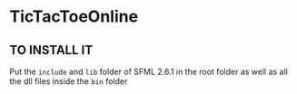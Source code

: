 # TicTacToeOnline

## TO INSTALL IT

Put the `include` and `lib` folder of SFML 2.6.1 in the root folder as well as all the dll files inside the `bin` folder